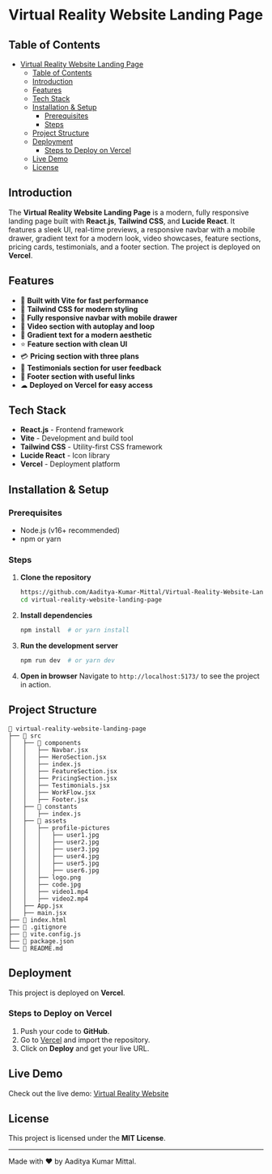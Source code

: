 # Virtual Reality Website Landing Page

## Table of Contents

- [Virtual Reality Website Landing Page](#virtual-reality-website-landing-page)
  - [Table of Contents](#table-of-contents)
  - [Introduction](#introduction)
  - [Features](#features)
  - [Tech Stack](#tech-stack)
  - [Installation \& Setup](#installation--setup)
    - [Prerequisites](#prerequisites)
    - [Steps](#steps)
  - [Project Structure](#project-structure)
  - [Deployment](#deployment)
    - [Steps to Deploy on Vercel](#steps-to-deploy-on-vercel)
  - [Live Demo](#live-demo)
  - [License](#license)

## Introduction

The **Virtual Reality Website Landing Page** is a modern, fully responsive landing page built with **React.js**, **Tailwind CSS**, and **Lucide React**. It features a sleek UI, real-time previews, a responsive navbar with a mobile drawer, gradient text for a modern look, video showcases, feature sections, pricing cards, testimonials, and a footer section. The project is deployed on **Vercel**.

## Features

- 🚀 **Built with Vite for fast performance**
- 🎨 **Tailwind CSS for modern styling**
- 📱 **Fully responsive navbar with mobile drawer**
- 🎥 **Video section with autoplay and loop**
- 📜 **Gradient text for a modern aesthetic**
- ⭐ **Feature section with clean UI**
- 💳 **Pricing section with three plans**
- 💬 **Testimonials section for user feedback**
- 📌 **Footer section with useful links**
- ☁ **Deployed on Vercel for easy access**

## Tech Stack

- **React.js** - Frontend framework
- **Vite** - Development and build tool
- **Tailwind CSS** - Utility-first CSS framework
- **Lucide React** - Icon library
- **Vercel** - Deployment platform

## Installation & Setup

### Prerequisites

- Node.js (v16+ recommended)
- npm or yarn

### Steps

1. **Clone the repository**

   ```sh
   https://github.com/Aaditya-Kumar-Mittal/Virtual-Reality-Website-Landing-Page.git
   cd virtual-reality-website-landing-page
   ```

2. **Install dependencies**

   ```sh
   npm install  # or yarn install
   ```

3. **Run the development server**

   ```sh
   npm run dev  # or yarn dev
   ```

4. **Open in browser**
   Navigate to `http://localhost:5173/` to see the project in action.

## Project Structure

```plaintext
📂 virtual-reality-website-landing-page
├── 📂 src
│   ├── 📂 components
│   │   ├── Navbar.jsx
│   │   ├── HeroSection.jsx
│   │   ├── index.js
│   │   ├── FeatureSection.jsx
│   │   ├── PricingSection.jsx
│   │   ├── Testimonials.jsx
│   │   ├── WorkFlow.jsx
│   │   ├── Footer.jsx
│   ├── 📂 constants
│   │   ├── index.js
│   ├── 📂 assets
│   │   ├── profile-pictures
│   │   │   ├── user1.jpg
│   │   │   ├── user2.jpg
│   │   │   ├── user3.jpg
│   │   │   ├── user4.jpg
│   │   │   ├── user5.jpg
│   │   │   ├── user6.jpg
│   │   ├── logo.png
│   │   ├── code.jpg
│   │   ├── video1.mp4
│   │   ├── video2.mp4
│   ├── App.jsx
│   ├── main.jsx
├── 📜 index.html
├── 📜 .gitignore
├── 📜 vite.config.js
├── 📜 package.json
└── 📜 README.md
```

## Deployment

This project is deployed on **Vercel**.

### Steps to Deploy on Vercel

1. Push your code to **GitHub**.
2. Go to [Vercel](https://vercel.com/) and import the repository.
3. Click on **Deploy** and get your live URL.

## Live Demo

Check out the live demo: [Virtual Reality Website](https://virtual-reality-website-landing-page.vercel.app/)

## License

This project is licensed under the **MIT License**.

---

Made with ❤️ by Aaditya Kumar Mittal.
